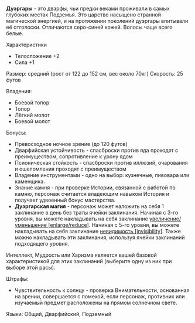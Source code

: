**Дуэргары** - это дварфы, чьи предки веками проживали в самых глубоких местах Подземья. Это царство насыщено странной магической энергией, и на протяжении поколений дуэргары впитывали её отголоски. Отличаются серо-синей кожей. Волосы чаще всего белые.

Характеристики
- Телосложение +2
- Сила +1

Размер: средний (рост от 122 до 152 см, вес около 70кг)
Скорость: 25 футов

Владения:
 - Боевой топор
 - Топор
 - Лёгкий молот
 - Боевой молот

Бонусы:
- Превосходное ночное зрение (до 120 футов)
- Дварфийская устойчивость - спасброски против яда проходят с преимуществом, сопротивление к урону ядом
- Псионическая стойкость - спасброски против иллюзий, очарования и ошеломления проходят с преимуществом
- Владение инструментами - одно на выбор: кузнечные, пивовара или каменщика.
- Знание камня - при проверке Истории, связанной с работой по камню, персонаж считается владеющим навыком История и получает удвоенный бонус мастерства.
- **Дуэргарская магия** - персонаж может наложить на себя 1 заклинание в день без траты ячейки заклинания. Начиная с 3-го уровня, вы можете накладывать на себя заклинание [увеличение/уменьшение [enlarge/reduce]](https://dnd.su/spells/355-enlarge_reduce/). Начиная с 5-го уровня, вы можете накладывать на себя заклинание [невидимость [invisibility]](https://dnd.su/spells/183-invisibility/). Также можно накладывать эти заклинания, используя ячейки заклинаний подходящего уровня.

Интеллект, Мудрость или Харизма является вашей базовой характеристикой для этих заклинаний (выберите одну из них при выборе этой расы).

Штрафы:
- Чувствительность к солнцу - проверка Внимательности, основанная на зрении, совершается с помехой, если персонаж, противник или изучаемый предмет расположены на прямом солнечном свете.

Языки: Общий, Дварфийский, Подземный